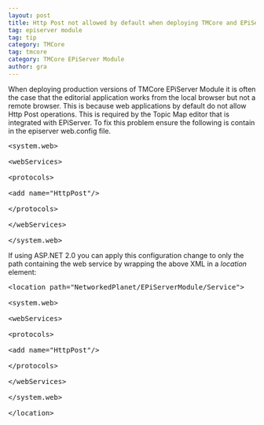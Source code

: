 ```yaml
---
layout: post
title: Http Post not allowed by default when deploying TMCore and EPiServer  Solutions
tag: episerver module
tag: tip
category: TMCore
tag: tmcore
category: TMCore EPiServer Module
author: gra
---
```

When deploying production versions of TMCore EPiServer Module it is often the case that the editorial application works from the local browser but not a remote browser. This is because web applications by default do not allow Http Post operations. This is required by the Topic Map editor that is integrated with EPiServer. To fix this problem ensure the following is contain in the episerver web.config file.

<pre>&lt;system.web&gt;

&lt;webServices&gt;

&lt;protocols&gt;

&lt;add name="HttpPost"/&gt;

&lt;/protocols&gt;

&lt;/webServices&gt;

&lt;/system.web&gt;</pre>

If using ASP.NET 2.0 you can apply this configuration change to only the path containing the web service by wrapping the above XML in a <em>location</em> element:

<pre>&lt;location path="NetworkedPlanet/EPiServerModule/Service"&gt;

&lt;system.web&gt;

&lt;webServices&gt;

&lt;protocols&gt;

&lt;add name="HttpPost"/&gt;

&lt;/protocols&gt;

&lt;/webServices&gt;

&lt;/system.web&gt;

&lt;/location&gt;</pre>
